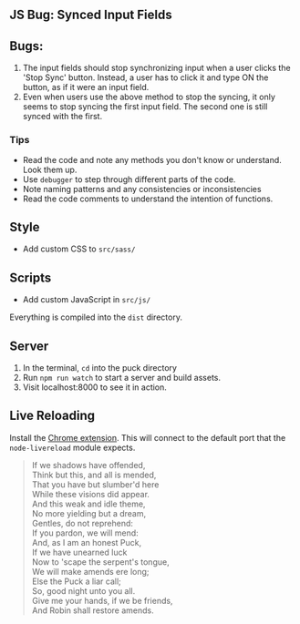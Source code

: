 ## JS Bug: Synced Input Fields

## Bugs:
1. The input fields should stop synchronizing input when a user clicks the 'Stop Sync' button. Instead, a user has to click it and type ON the button, as if it were an input field.
2. Even when users use the above method to stop the syncing, it only seems to stop syncing the first input field. The second one is still synced with the first.

### Tips
* Read the code and note any methods you don't know or understand. Look them up.
* Use `debugger` to step through different parts of the code.
* Note naming patterns and any consistencies or inconsistencies
* Read the code comments to understand the intention of functions.

## Style
* Add custom CSS to `src/sass/`

## Scripts
* Add custom JavaScript in `src/js/`

Everything is compiled into the `dist` directory.

## Server
1. In the terminal, `cd` into the puck directory
1. Run `npm run watch` to start a server and build assets.
1. Visit localhost:8000 to see it in action.

## Live Reloading

Install the [Chrome extension](https://chrome.google.com/webstore/detail/livereload/jnihajbhpnppcggbcgedagnkighmdlei/related). This will connect to the default port that the `node-livereload` module expects.

> If we shadows have offended,  
> Think but this, and all is mended,  
> That you have but slumber'd here  
> While these visions did appear.  
> And this weak and idle theme,  
> No more yielding but a dream,  
> Gentles, do not reprehend:  
> If you pardon, we will mend:  
> And, as I am an honest Puck,  
> If we have unearned luck  
> Now to 'scape the serpent's tongue,  
> We will make amends ere long;  
> Else the Puck a liar call;  
> So, good night unto you all.  
> Give me your hands, if we be friends,  
> And Robin shall restore amends.  
